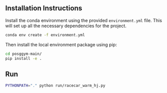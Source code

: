 ## Installation Instructions

Install the conda environment using the provided `environment.yml` file. This will set up all the necessary dependencies for the project.
```bash
conda env create -f environment.yml
```

Then install the local environment package using pip:
```bash
cd posggym-main/
pip install -e .
```

## Run
```bash
PYTHONPATH="." python run/racecar_warm_hj.py
```